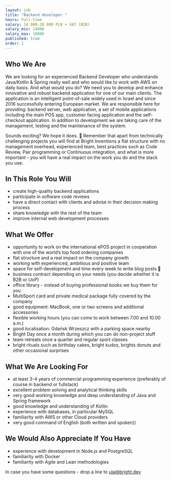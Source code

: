 ```yaml
---
layout: job
title: "Backend developer "
hours: Full-time
salary: 14 000-18 000 PLN + VAT (B2B)
salary_min: 14000
salary_max: 18000
published: true
order: 1
---
```

## Who We Are

We are looking for an experienced Backend Developer who understands Java/Kotlin & Spring really well and who would like to work with AWS on daily basis. And what would you do? We need you to develop and enhance innovative and robust backend application for one of our main clients. The application is an intelligent point-of-sale widely used in Israel and since 2016 successfully entering European market. We are responsible here for providing: backend server, web application, a set of mobile applications including the main POS app, customer facing application and the self-checkout application. In addition to development we are taking care of the management, testing and the maintenance of the system.

Sounds exciting? We hope it does. 🙂 Remember that apart from technically challenging projects you will find at Bright Inventions a flat structure with no management overhead, experienced team, best practices such as Code Review, Pair programming or Continuous integration, and what is more important - you will have a real impact on the work you do and the stack you use.

## In This Role You Will

* create high-quality backend applications
* participate in software code reviews
* have a direct contact with clients and advise in their decision making process
* share knowledge with the rest of the team
* improve internal web development processes

## What We Offer

* opportunity to work on the international ePOS project in cooperation with one of the world’s top food ordering companies
* flat structure and a real impact on the company growth 
* working with experienced, ambitious and positive team
* space for self-development and time every week to write blog posts 🙂
* business contract depending on your needs (you decide whether it is B2B or UoP)
* office library - instead of buying professional books we buy them for you 
* MultiSport card and private medical package fully covered by the company 
* good equipment: MacBook, one or two screens and additional accessories
* flexible working hours (you can come to work between 7.00 and 10.00 a.m.)
* good localisation: Gdańsk Wrzeszcz with a parking space nearby 
* Bright Day once a month during which you can do non-project stuff
* team retreats once a quarter and regular sport classes 
* bright rituals such as birthday cakes, bright kudos, brights donuts and other occasional surprises 

## What We Are Looking For

* at least 3-4 years of commercial programming experience (preferably of course in backend or fullstack) 
* excellent problem solving and analytical thinking skills
* very good working knowledge and deep understanding of Java and Spring framework
* good knowledge and understanding of Kotlin
* experience with databases, in particular MySQL
* familiarity with AWS or other Cloud providers
* very good command of English (both written and spoken))

## We Would Also Appreciate If You Have

* experience with development in Node.js and PostgreSQL
* familiarity with Docker
* familiarity with Agile and Lean methodologies

In case you have some questions - drop a line to ula@bright.dev